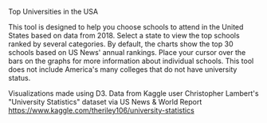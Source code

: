 Top Universities in the USA

This tool is designed to help you choose schools to attend in the United States based on data from 2018. Select a state to view the top schools ranked by several categories. By default, the charts show the top 30 schools based on US News' annual rankings. Place your cursor over the bars on the graphs for more information about individual schools. This tool does not include America's many colleges that do not have university status.

Visualizations made using D3.
Data from Kaggle user Christopher Lambert's "University Statistics" dataset via US News & World Report
https://www.kaggle.com/theriley106/university-statistics